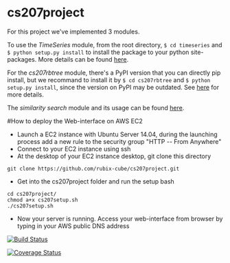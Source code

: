 # cs207project
For this project we've implemented 3 modules.

To use the *TimeSeries* module, from the root directory, `$ cd timeseries` and `$ python setup.py install` to install the package to your python site-packages. More details can be found [here](https://github.com/rubix-cube/cs207project/tree/master/timeseries).

For the *cs207rbtree* module, there's a PyPI version that you can directly pip install, but we recommand to install it by `$ cd cs207rbtree` and `$ python setup.py install`, since the version on PyPI may be outdated. See [here](https://github.com/rubix-cube/cs207project/tree/master/cs207rbtree) for more details.

The *similarity search* module and its usage can be found [here](https://github.com/rubix-cube/cs207project/tree/master/simsearch).

#How to deploy the Web-interface on AWS EC2
* Launch a EC2 instance with Ubuntu Server 14.04, during the launching process add a new rule to the security group "HTTP -- From Anywhere"
* Connect to your EC2 instance using ssh
* At the desktop of your EC2 instance desktop, git clone this directory
```
git clone https://github.com/rubix-cube/cs207project.git
``` 
* Get into the cs207project folder and run the setup bash
``` 
cd cs207project/
chmod a+x cs207setup.sh
./cs207setup.sh
``` 
* Now your server is running. Access your web-interface from browser by typing in your AWS public DNS address

[![Build Status](https://travis-ci.org/rubix-cube/cs207project.svg?branch=master)](https://travis-ci.org/rubix-cube/cs207project)

[![Coverage Status](https://coveralls.io/repos/github/Peilin-D/cs207project/badge.svg?branch=master)](https://coveralls.io/github/Peilin-D/cs207project?branch=master)
